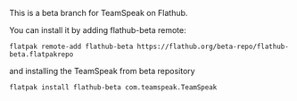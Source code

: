 This is a beta branch for TeamSpeak on Flathub.

You can install it by adding flathub-beta remote:

```
flatpak remote-add flathub-beta https://flathub.org/beta-repo/flathub-beta.flatpakrepo
```

and installing the TeamSpeak from beta repository

```
flatpak install flathub-beta com.teamspeak.TeamSpeak
```
